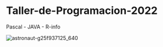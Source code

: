 # Taller-de-Programacion-2022
Pascal - JAVA - R-info




![astronaut-g25f937125_640](https://user-images.githubusercontent.com/92184167/189751548-faa3fd4a-9d44-41cb-aafb-cfea4ad372ab.jpg)
